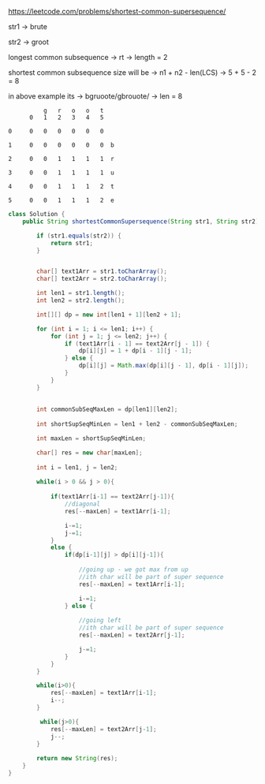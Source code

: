https://leetcode.com/problems/shortest-common-supersequence/

str1 &rarr; brute

str2 &rarr; groot

longest common subsequence &rarr; rt &rarr; length = 2

shortest common subsequence size will be &rarr; n1 + n2 - len(LCS) &rarr; 5 + 5 - 2 = 8

in above example its &rarr; bgruoote/gbrouote/ &rarr; len = 8

              g   r   o   o   t
          0   1   2   3   4   5
    
    0     0   0   0   0   0   0
    
    1     0   0   0   0   0   0  b
    
    2     0   0   1   1   1   1  r
    
    3     0   0   1   1   1   1  u
    
    4     0   0   1   1   1   2  t
    
    5     0   0   1   1   1   2  e


```java
class Solution {
    public String shortestCommonSupersequence(String str1, String str2) {

        if (str1.equals(str2)) {
            return str1;
        }


        char[] text1Arr = str1.toCharArray();
        char[] text2Arr = str2.toCharArray();

        int len1 = str1.length();
        int len2 = str2.length();

        int[][] dp = new int[len1 + 1][len2 + 1];

        for (int i = 1; i <= len1; i++) {
            for (int j = 1; j <= len2; j++) {
                if (text1Arr[i - 1] == text2Arr[j - 1]) {
                    dp[i][j] = 1 + dp[i - 1][j - 1];
                } else {
                    dp[i][j] = Math.max(dp[i][j - 1], dp[i - 1][j]);
                }
            }
        }
        
        
        int commonSubSeqMaxLen = dp[len1][len2];
        
        int shortSupSeqMinLen = len1 + len2 - commonSubSeqMaxLen;

        int maxLen = shortSupSeqMinLen;

        char[] res = new char[maxLen];
        
        int i = len1, j = len2;
        
        while(i > 0 && j > 0){
            
            if(text1Arr[i-1] == text2Arr[j-1]){
                //diagonal
                res[--maxLen] = text1Arr[i-1];

                i-=1;
                j-=1;
            }
            else {
                if(dp[i-1][j] > dp[i][j-1]){
                    
                    //going up - we got max from up
                    //ith char will be part of super sequence
                    res[--maxLen] = text1Arr[i-1];

                    i-=1;
                } else {
                    
                    //going left
                    //ith char will be part of super sequence
                    res[--maxLen] = text2Arr[j-1];

                    j-=1;
                }
            }
        }

        while(i>0){
            res[--maxLen] = text1Arr[i-1];
            i--;
        }

         while(j>0){
            res[--maxLen] = text2Arr[j-1];
            j--;
        }
        
        return new String(res);
    }
}
```
